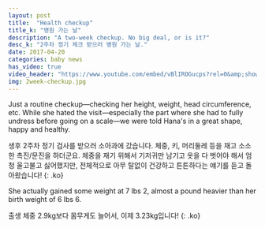 ```yaml
---
layout: post
title:  "Health checkup"
title_k: "병원 가는 날"
description: "A two-week checkup. No big deal, or is it?"
desc_k: "2주차 정기 체크 받으러 병원 가는 날."
date: 2017-04-20
categories: baby news
has_video: true
video_header: "https://www.youtube.com/embed/vBlIROGucps?rel=0&amp;showinfo=0"
img: 2week-checkup.jpg
---
```

Just a routine checkup&mdash;checking her height, weight, head circumference, etc. While she hated the visit&mdash;especially the part where she had to fully undress before going on a scale&mdash;we were told Hana's in a great shape, happy and healthy.

생후 2주차 정기 검사를 받으러 소아과에 갔습니다. 체중, 키, 머리둘레 등을 재고 소소한 촉진/문진을 하더군요. 체중을 재기 위해서 기저귀만 남기고 옷을 다 벗어야 해서 엄청 울고불고 싫어했지만, 전체적으로 아무 탈없이 건강하고 튼튼하다는 얘기를 듣고 돌아왔습니다!
{: .ko}

She actually gained some weight at 7 lbs 2, almost a pound heavier than her birth weight of 6 lbs 6.

출생 체중 2.9kg보다 몸무게도 늘어서, 이제 3.23kg입니다!
{: .ko}
